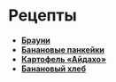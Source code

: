﻿# Рецепты

- [**Брауни**](brownie.md)
- [**Банановые панкейки**](bananovie-pankejki.md)
- [**Картофель «Айдахо»**](kartofel-ajdaho.md)
- [**Банановый хлеб**](bananovyy-hleb.md)
